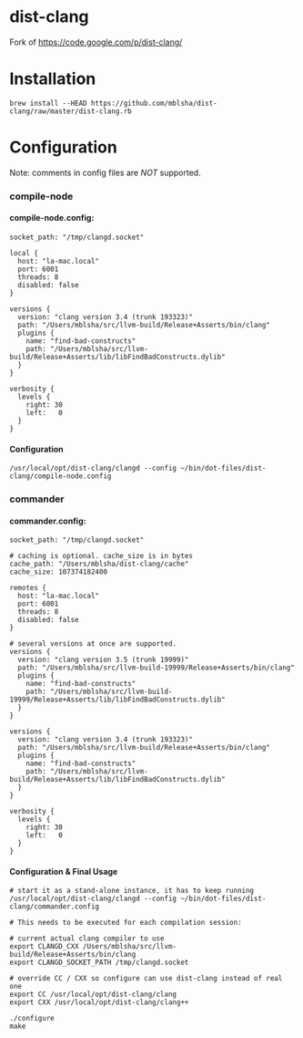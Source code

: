# dist-clang

Fork of https://code.google.com/p/dist-clang/

# Installation

`brew install --HEAD https://github.com/mblsha/dist-clang/raw/master/dist-clang.rb`

# Configuration

Note: comments in config files are *NOT* supported.

### compile-node

#### compile-node.config:

```
socket_path: "/tmp/clangd.socket"

local {
  host: "la-mac.local"
  port: 6001
  threads: 8
  disabled: false
}

versions {
  version: "clang version 3.4 (trunk 193323)"
  path: "/Users/mblsha/src/llvm-build/Release+Asserts/bin/clang"
  plugins {
    name: "find-bad-constructs"
    path: "/Users/mblsha/src/llvm-build/Release+Asserts/lib/libFindBadConstructs.dylib"
  }
}

verbosity {
  levels {
    right: 30
    left:   0
  }
}
```

#### Configuration

```
/usr/local/opt/dist-clang/clangd --config ~/bin/dot-files/dist-clang/compile-node.config
```

### commander

#### commander.config:

```
socket_path: "/tmp/clangd.socket"

# caching is optional. cache_size is in bytes
cache_path: "/Users/mblsha/dist-clang/cache"
cache_size: 107374182400

remotes {
  host: "la-mac.local"
  port: 6001
  threads: 8
  disabled: false
}

# several versions at once are supported.
versions {
  version: "clang version 3.5 (trunk 19999)"
  path: "/Users/mblsha/src/llvm-build-19999/Release+Asserts/bin/clang"
  plugins {
    name: "find-bad-constructs"
    path: "/Users/mblsha/src/llvm-build-19999/Release+Asserts/lib/libFindBadConstructs.dylib"
  }
}

versions {
  version: "clang version 3.4 (trunk 193323)"
  path: "/Users/mblsha/src/llvm-build/Release+Asserts/bin/clang"
  plugins {
    name: "find-bad-constructs"
    path: "/Users/mblsha/src/llvm-build/Release+Asserts/lib/libFindBadConstructs.dylib"
  }
}

verbosity {
  levels {
    right: 30
    left:   0
  }
}
```

#### Configuration & Final Usage

```
# start it as a stand-alone instance, it has to keep running
/usr/local/opt/dist-clang/clangd --config ~/bin/dot-files/dist-clang/commander.config

# This needs to be executed for each compilation session:

# current actual clang compiler to use
export CLANGD_CXX /Users/mblsha/src/llvm-build/Release+Asserts/bin/clang
export CLANGD_SOCKET_PATH /tmp/clangd.socket

# override CC / CXX so configure can use dist-clang instead of real one
export CC /usr/local/opt/dist-clang/clang
export CXX /usr/local/opt/dist-clang/clang++

./configure
make
```
